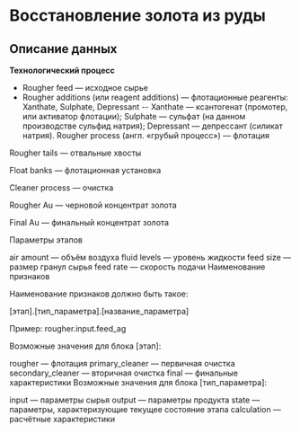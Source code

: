 # Восстановление золота из руды

## Описание данных

**Технологический процесс**

- Rougher feed — исходное сырье
- Rougher additions (или reagent additions) — флотационные реагенты: Xanthate, Sulphate, Depressant
   -- Xanthate — ксантогенат (промотер, или активатор флотации);
Sulphate — сульфат (на данном производстве сульфид натрия);
Depressant — депрессант (силикат натрия).
Rougher process (англ. «грубый процесс») — флотация

Rougher tails — отвальные хвосты

Float banks — флотационная установка

Cleaner process — очистка

Rougher Au — черновой концентрат золота

Final Au — финальный концентрат золота

Параметры этапов

air amount — объём воздуха
fluid levels — уровень жидкости
feed size — размер гранул сырья
feed rate — скорость подачи
Наименование признаков

Наименование признаков должно быть такое:

[этап].[тип_параметра].[название_параметра]

Пример: rougher.input.feed_ag

Возможные значения для блока [этап]:

rougher — флотация
primary_cleaner — первичная очистка
secondary_cleaner — вторичная очистка
final — финальные характеристики
Возможные значения для блока [тип_параметра]:

input — параметры сырья
output — параметры продукта
state — параметры, характеризующие текущее состояние этапа
calculation — расчётные характеристики
